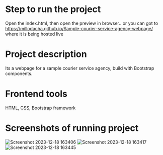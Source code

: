 # Step to run the project
Open the index.html, then open the preview in browser.. or you can got to https://millodacha.github.io/Sample-courier-service-agency-webpage/ where it is being hosted live

# Project description
Its a webpage for a sample courier service agency, build with Bootstrap components.

# Frontend tools
HTML, CSS, Bootstrap framework

# Screenshots of running project
![Screenshot 2023-12-18 163406](https://github.com/MilloDacha/Sample-courier-service-agency-webpage/assets/74770451/9f16a86f-d763-44e6-abd6-bc01986ce504)
![Screenshot 2023-12-18 163417](https://github.com/MilloDacha/Sample-courier-service-agency-webpage/assets/74770451/8cd8d857-57e3-485a-9ef9-7621fdb13cd1)
![Screenshot 2023-12-18 163445](https://github.com/MilloDacha/Sample-courier-service-agency-webpage/assets/74770451/298318de-4161-4f9a-b3b5-f1e35f41b53d)
